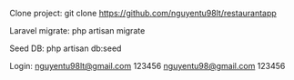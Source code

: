 Clone project: git clone https://github.com/nguyentu98lt/restaurantapp

Laravel migrate: php artisan migrate

Seed DB: php artisan db:seed

Login:
nguyentu98lt@gmail.com 123456
nguyentu98@gmail.com 123456
